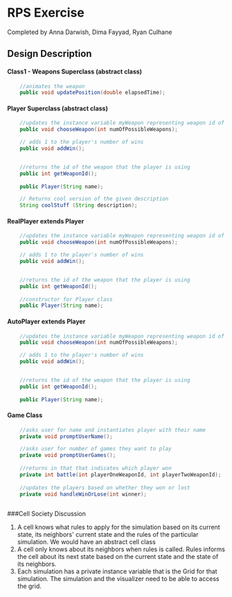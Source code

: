 # RPS Exercise

Completed by Anna Darwish, Dima Fayyad, Ryan Culhane

## Design Description

#### Class1 - Weapons Superclass (abstract class)
```java
    //animates the weapon
    public void updatePosition(double elapsedTime);

```

#### Player Superclass (abstract class)
```java
    //updates the instance variable myWeapon representing weapon id of the weapon
    public void chooseWeapon(int numOfPossibleWeapons);

    // adds 1 to the player's number of wins
    public void addWin();


    //returns the id of the weapon that the player is using
    public int getWeaponId();
    
    public Player(String name);

    // Returns cool version of the given description
    String coolStuff (String description);
```

#### RealPlayer extends Player
```java
    //updates the instance variable myWeapon representing weapon id of the weapon
    public void chooseWeapon(int numOfPossibleWeapons);

    // adds 1 to the player's number of wins
    public void addWin();


    //returns the id of the weapon that the player is using
    public int getWeaponId();
    
    //constructor for Player class
    public Player(String name);

```

#### AutoPlayer extends Player
```java
    //updates the instance variable myWeapon representing weapon id of the weapon
    public void chooseWeapon(int numOfPossibleWeapons);

    // adds 1 to the player's number of wins
    public void addWin();


    //returns the id of the weapon that the player is using
    public int getWeaponId();
    
    public Player(String name);

```

#### Game Class
```java
    //asks user for name and instantiates player with their name
    private void promptUserName();

    //asks user for number of games they want to play
    private void promptUserGames();
    
    //returns in that that indicates which player won
    private int battle(int playerOneWeaponId, int playerTwoWeaponId);
    
    //updates the players based on whether they won or lost
    private void handleWinOrLose(int winner);
    
```

###Cell Society Discussion
1. A cell knows what rules to apply for the simulation based on its current state, its neighbors' current state and 
the rules of the particular simulation. We would have an abstract cell class 
2. A cell only knows about its neighbors when rules is called.  Rules informs the cell about its next state based on 
the current state and the state of its neighbors.
3. Each simulation has a private instance variable that is the Grid for that simulation.  The simulation and the 
visualizer need to be able to access the grid.

